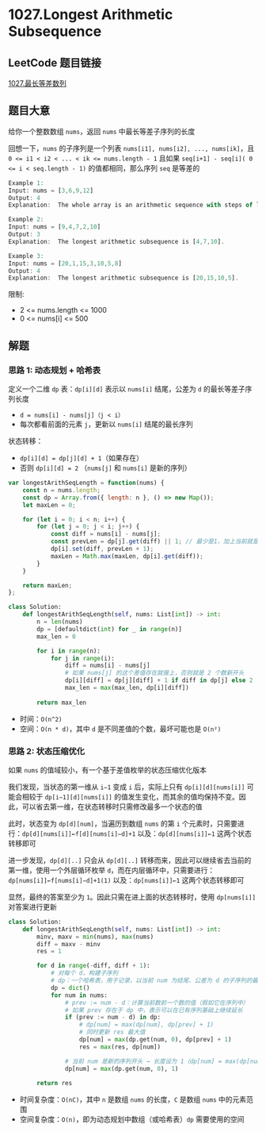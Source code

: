 # 1027.Longest Arithmetic Subsequence

## LeetCode 题目链接

[1027.最长等差数列](https://leetcode.cn/problems/longest-arithmetic-subsequence/)

## 题目大意

给你一个整数数组 `nums`，返回 `nums` 中最长等差子序列的长度

回想一下，`nums` 的子序列是一个列表 `nums[i1], nums[i2], ..., nums[ik]`，且 `0 <= i1 < i2 < ... < ik <= nums.length - 1` 且如果 `seq[i+1] - seq[i]( 0 <= i < seq.length - 1)` 的值都相同，那么序列 `seq` 是等差的

```js
Example 1:
Input: nums = [3,6,9,12]
Output: 4
Explanation:  The whole array is an arithmetic sequence with steps of length = 3.

Example 2:
Input: nums = [9,4,7,2,10]
Output: 3
Explanation:  The longest arithmetic subsequence is [4,7,10].

Example 3:
Input: nums = [20,1,15,3,10,5,8]
Output: 4
Explanation:  The longest arithmetic subsequence is [20,15,10,5].
```

限制:
- 2 <= nums.length <= 1000
- 0 <= nums[i] <= 500

## 解题

### 思路 1: 动态规划 + 哈希表

定义一个二维 `dp` 表：`dp[i][d]` 表示以 `nums[i]` 结尾，公差为 `d` 的最长等差子序列长度
- `d = nums[i] - nums[j]（j < i）`
- 每次都看前面的元素 `j`，更新以 `nums[i]` 结尾的最长序列

状态转移：
- `dp[i][d] = dp[j][d] + 1`（如果存在）
- 否则 `dp[i][d] = 2` （`nums[j]` 和 `nums[i]` 是新的序列）

```js
var longestArithSeqLength = function(nums) {
    const n = nums.length;
    const dp = Array.from({ length: n }, () => new Map());
    let maxLen = 0;

    for (let i = 0; i < n; i++) {
        for (let j = 0; j < i; j++) {
            const diff = nums[i] - nums[j];
            const prevLen = dp[j].get(diff) || 1; // 最少是1，加上当前就是2
            dp[i].set(diff, prevLen + 1);
            maxLen = Math.max(maxLen, dp[i].get(diff));
        }
    }

    return maxLen;
};
```
```python
class Solution:
    def longestArithSeqLength(self, nums: List[int]) -> int:
        n = len(nums)
        dp = [defaultdict(int) for _ in range(n)]
        max_len = 0

        for i in range(n):
            for j in range(i):
                diff = nums[i] - nums[j]
                # 如果 nums[j] 的这个差值存在就接上，否则就是 2 个数新开头
                dp[i][diff] = dp[j][diff] + 1 if diff in dp[j] else 2
                max_len = max(max_len, dp[i][diff])
        
        return max_len
```

- 时间：`O(n^2)`
- 空间：`O(n * d)`，其中 `d` 是不同差值的个数，最坏可能也是 `O(n²)`

### 思路 2: 状态压缩优化

如果 `nums` 的值域较小，有一个基于差值枚举的状态压缩优化版本

我们发现，当状态的第一维从 `i−1` 变成 `i` 后，实际上只有 `dp[i][d][nums[i]]` 可能会相较于 `dp[i−1][d][nums[i]]` 的值发生变化，而其余的值均保持不变。因此，可以省去第一维，在状态转移时只需修改最多一个状态的值

此时，状态变为 `dp[d][num]`，当遍历到数组 `nums` 的第 `i` 个元素时，只需要进行：`dp[d][nums[i]]←f[d][nums[i]−d]+1` 以及：`dp[d][nums[i]]←1` 这两个状态转移即可

进一步发现，`dp[d][..]` 只会从 `dp[d][..]` 转移而来，因此可以继续省去当前的第一维，使用一个外层循环枚举 `d`，而在内层循环中，只需要进行：`dp[nums[i]]←f[nums[i]−d]+1(1)` 以及：`dp[nums[i]]←1` 这两个状态转移即可

显然，最终的答案至少为 `1`。因此只需在进上面的状态转移时，使用 `dp[nums[i]]` 对答案进行更新

```python
class Solution:
    def longestArithSeqLength(self, nums: List[int]) -> int:
        minv, maxv = min(nums), max(nums)
        diff = maxv - minv
        res = 1

        for d in range(-diff, diff + 1):
            # 对每个 d，构建子序列
            # dp：一个哈希表，用于记录，以当前 num 为结尾、公差为 d 的子序列的最大长度
            dp = dict()
            for num in nums:
                # prev := num - d：计算当前数前一个数的值（假如它在序列中）
                # 如果 prev 存在于 dp 中，表示可以在已有序列基础上继续延长
                if (prev := num - d) in dp:
                    # dp[num] = max(dp[num], dp[prev] + 1)
                    # 同时更新 res 最大值
                    dp[num] = max(dp.get(num, 0), dp[prev] + 1)
                    res = max(res, dp[num])

                # 当前 num 是新的序列开头 → 长度设为 1（dp[num] = max(dp[num], 1)）
                dp[num] = max(dp.get(num, 0), 1)
        
        return res
```

- 时间复杂度：`O(nC)`，其中 `n` 是数组 `nums` 的长度，`C` 是数组 `nums` 中的元素范围
- 空间复杂度：`O(n)`，即为动态规划中数组（或哈希表）`dp` 需要使用的空间





